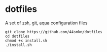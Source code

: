 # dotfiles
A set of zsh, git, aqua configuration files

```
git clone https://github.com/44smkn/dotfiles
cd dotfiles
chmod +x install.sh
./install.sh
```
